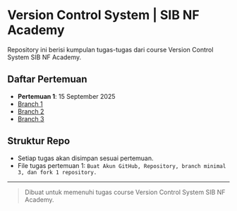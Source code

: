 # Version Control System | SIB NF Academy

Repository ini berisi kumpulan tugas-tugas dari course Version Control System SIB NF Academy.

## Daftar Pertemuan

- **Pertemuan 1**: 15 September 2025
- [Branch 1](https://github.com/firenzehiga/version-control-system/tree/moving-taxi)
- [Branch 2](https://github.com/firenzehiga/version-control-system/tree/year-countdown)
- [Branch 3](index.html)

## Struktur Repo
- Setiap tugas akan disimpan sesuai pertemuan.
- File tugas pertemuan 1: `Buat Akun GitHub, Repository, branch minimal 3, dan fork 1 repository.`

---

> Dibuat untuk memenuhi tugas course Version Control System SIB NF Academy.
